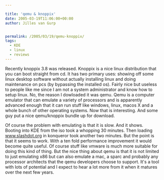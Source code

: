 ```yaml
---

title: 'qemu & knoppix'
date: 2005-03-19T11:06:00+00:00
author: Jilles van Gurp


permalink: /2005/03/19/qemu-knoppix/
tags:
  - KDE
  - linux
  - reviews
---
```

 Recently knoppix 3.8 was released. Knoppix is a nice linux distribution that you can boot straight from cd. It has two primary uses: showing off some linux desktop software without actually installing linux and doing maintenance on pcs (by bypassing the installed os). Fairly nice but useless to people like me since I am not a system administrator and know how to setup linux. No, the reason I dowloaded it was qemu. Qemu is a computer emulator that can emulate a variety of processors and is apparently advanced enough that it can run stuff like windows, linux, macos X and a whole bunch of other operating systems. Now that is interesting. And some guy put a nice qemu/knoppix bundle up for download.

Of course the problem with emulating is that it is slow. And it shows. Booting into KDE from the iso took a whopping 30 minutes. Then loading www.slashdot.org in konqueror took another two minutes. But the point is that it seems to work. With a ten fold performance improvement it would become quite useful. Of course stuff like vmware is much more suitable for doing this kind of thing. But the nice thing about qemu is that it is not limited to just emulating x86 but can also emulate a mac, a sparc and probably any processor architects that the qemu developers choose to support. It's a tool with lots of potential and I expect to hear a lot more from it when it matures over the next few years. 